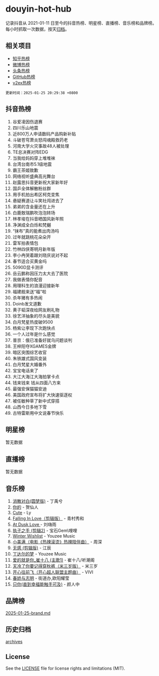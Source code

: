 # douyin-hot-hub

记录抖音从 2021-01-11 日至今的抖音热榜、明星榜、直播榜、音乐榜和品牌榜。每小时抓取一次数据，按天[归档](archives)。

## 相关项目

- [知乎热榜](https://github.com/lonnyzhang423/zhihu-hot-hub)
- [微博热榜](https://github.com/lonnyzhang423/weibo-hot-hub)
- [头条热榜](https://github.com/lonnyzhang423/toutiao-hot-hub)
- [GitHub热榜](https://github.com/lonnyzhang423/github-hot-hub)
- [v2ex热榜](https://github.com/lonnyzhang423/v2ex-hot-hub)


`更新时间：2025-01-25 20:29:38 +0800`

## 抖音热榜

1. 谷爱凌因伤退赛
1. 四川乐山地震
1. 近800万人申请数码产品购新补贴
1. 斗破苍穹萧炎怒闯魂殿救药老
1. 河南大学火灾事故48人被处理
1. TE总决赛对阵EDG
1. 当我给妈妈穿上堆堆袜
1. 台湾台南市5.1级地震
1. 霸王茶姬致歉
1. 网络视听盛典高光舞台
1. 赵露思抖音更新祝大家新年好
1. 国乒全体解散粉丝群
1. 用手机拍出希区柯克变焦
1. 悬疑赛道让斗笑社闯进去了
1. 弟弟的含金量还在上升
1. 白鹿敖瑞鹏吹泡泡转场
1. 林孝埈在抖音晒国风新年照
1. 净渊成全白烁和梵樾
1. “抹布”真的能煮出肉汤吗
1. 过年就跳桃花朵朵开
1. 雷军拍表情包
1. 竹林四侠寄明月新年版
1. 李小冉哭着跟刘晓庆说对不起
1. 春节适合买黄金吗
1. 5090D显卡测评
1. 岳云鹏称因压力太大去了医院
1. 我做表情你配音
1. 用理科生的浪漫迎接新年
1. 福建舰来送“福”啦
1. 杀年猪有多热闹
1. Doinb发文道歉
1. 黄子韬深夜给网友刷礼物
1. 徐艺洋抽象的尽头是美貌
1. 白月梵星热度破9500
1. 杨紫让李现下次跑快点
1. 一个人过年是什么感觉
1. 普京：俄已准备好就乌问题谈判
1. 王梓阳夺XGAMES金牌
1. 暗区突围综艺收官
1. 朱铁雄式国风变装
1. 白月梵星大婚番外
1. 宝宝电话来了
1. 大江大海江大海拍掌卡点
1. 钱来钱来 钱从四面八方来
1. 最强安保猫猫安迪
1. 美国政府宣布将扩大快速驱逐权
1. 被任敏种草了新中式穿搭
1. 山西今日多地下雪
1. 古特雷斯用中文说春节快乐

## 明星榜

暂无数据

## 直播榜

暂无数据

## 音乐榜

1. [消散对白(圆梦版)](https://sf6-cdn-tos.douyinstatic.com/obj/tos-cn-ve-2774/og4jB5I5IizzoZVAAAzWgBMAsMDWoArfwBOiFs) - 丁禹兮
1. [你的](https://sf5-hl-cdn-tos.douyinstatic.com/obj/tos-cn-ve-2774/oYuIeKf42jB7sEV6B2upMdpYAgfrQWj0FeRegh) - 贺仙人
1. [Cute](https://sf5-hl-cdn-tos.douyinstatic.com/obj/tos-cn-ve-2774/o4IbIzHWKAAB4wsS5qMBRiiAlEBGTpQRNfFvuo) - Ly
1. [Falling In Love（剪辑版）](https://sf5-hl-cdn-tos.douyinstatic.com/obj/tos-cn-ve-2774/o8ajpA8zzgBPahbBIO8AcKGBLJezFCRd1wfP9f) - 青村秀和
1. [ At Dusk  Love ](https://sf5-hl-cdn-tos.douyinstatic.com/obj/tos-cn-ve-2774/o8CrpCf5CaYgI4ZrtQgMQAFEfuGqNnRSDQAPBc) - 刘嗨雨
1. [执子之手 (剪辑2)](https://sf5-hl-cdn-tos.douyinstatic.com/obj/tos-cn-ve-2774/oUoZLQjCc31XzqsBnBQUNgeKtYPBcgbFDwtfcu) - 宝石Gem\哩哩
1. [Winter Wishlist](https://sf5-hl-cdn-tos.douyinstatic.com/obj/tos-cn-ve-2774/oIIgUOeamCFCVAzxN6MFRLIBlLGpUqQxeeHrLE) - Youzee Music
1. [小美满（电影《热辣滚烫》热辣陪伴曲）](https://sf5-hl-cdn-tos.douyinstatic.com/obj/tos-cn-ve-2774/o0GAn2lSgfZIDUgtevCGDQYnFg4CwnrBaxbTZL) - 周深
1. [无感 (剪辑版)](https://sf5-hl-cdn-tos.douyinstatic.com/obj/tos-cn-ve-2774/o0eIsUzJBDlQaQFC5OFlgbMEZC1TFYBftOBn6p) - 江辰
1. [丁达尔的梦](https://sf5-hl-cdn-tos.douyinstatic.com/obj/tos-cn-ve-2774/oMU3WirUZBVQkAC9ccG5P2IQirziZM2RTInUY) - Youzee Music
1. [爱的就是你_崔十八 (主歌1)](https://sf5-hl-cdn-tos.douyinstatic.com/obj/tos-cn-ve-2774/oI5BO5DhFZ6UTcNCnZaOCBLtZ7WIMQGfgnXf5E) - 崔十八/听潮阁
1. [天冷了你要记得穿秋裤（米三岁版）](https://sf5-hl-cdn-tos.douyinstatic.com/obj/tos-cn-ve-2774/oQlIwVIDWiZ6BQilAorS7MA0AgCkQDvcZAdm1) - 米三岁
1. [开心往前飞（开心超人联盟主题曲）](https://sf5-hl-cdn-tos.douyinstatic.com/obj/tos-cn-ve-2774/9d8fb7c82cf1421fb93a9fe925275e0a) - VIVI
1. [春娇与志明](https://sf6-cdn-tos.douyinstatic.com/obj/tos-cn-ve-2774/e530d8fceb7044b39707d7f9ff54add1) - 街道办,欧阳耀莹
1. [只你(直到幸福能触手可及)](https://sf5-hl-cdn-tos.douyinstatic.com/obj/tos-cn-ve-2774/o0lBkRDzFTeaVSUz3ZZSCBVtZ5DIMQGfgmEAuE) - 颜人中

## 品牌榜

[2025-01-25-brand.md](archives/2025-01-25-brand.md)

## 历史归档

[archives](archives)

## License

See the [LICENSE](LICENSE) file for license rights and limitations (MIT).
